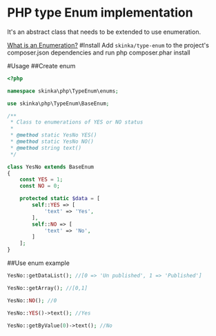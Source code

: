 # PHP type Enum implementation
It's an abstract class that needs to be extended to use  enumeration.

[What is an Enumeration?](https://en.wikipedia.org/wiki/Enumerated_type)
#Install
Add `skinka/type-enum` to the project's composer.json dependencies and run php composer.phar install

#Usage
##Create enum

```php
<?php

namespace skinka\php\TypeEnum\enums;

use skinka\php\TypeEnum\BaseEnum;

/**
 * Class to enumerations of YES or NO status
 *
 * @method static YesNo YES()
 * @method static YesNo NO()
 * @method string text()
 */

class YesNo extends BaseEnum
{
    const YES = 1;
    const NO = 0;

    protected static $data = [
        self::YES => [
            'text' => 'Yes',
        ],
        self::NO => [
            'text' => 'No',
        ]
    ];
}
```

##Use enum example

```php
YesNo::getDataList(); //[0 => 'Un published', 1 => 'Published']

YesNo::getArray(); //[0,1]

YesNo::NO(); //0

YesNo::YES()->text(); //Yes

YesNo::getByValue(0)->text(); //No
```